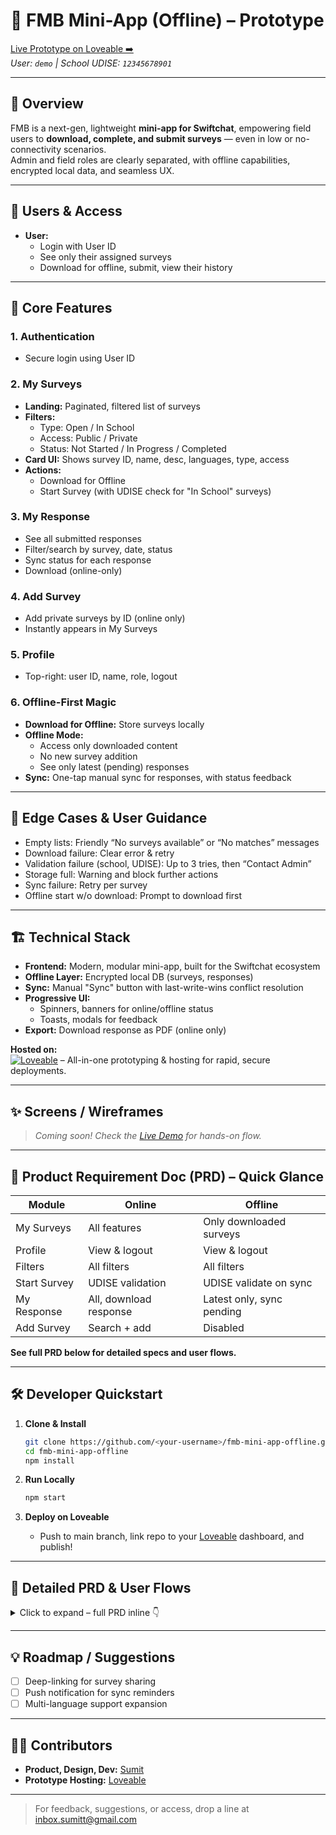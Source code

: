 # 🌟 FMB Mini-App (Offline) – Prototype

[Live Prototype on Loveable ➡️](https://fmb-demo.lovable.app/)  
_User: `demo` | School UDISE: `12345678901`_

---

## 🧭 Overview

FMB is a next-gen, lightweight **mini-app for Swiftchat**, empowering field users to **download, complete, and submit surveys** — even in low or no-connectivity scenarios.  
Admin and field roles are clearly separated, with offline capabilities, encrypted local data, and seamless UX.

---

## 👥 Users & Access

- **User:**  
  - Login with User ID   
  - See only their assigned surveys  
  - Download for offline, submit, view their history

---

## 🚀 Core Features

### 1. Authentication  
- Secure login using User ID  

### 2. **My Surveys**  
- **Landing:** Paginated, filtered list of surveys  
- **Filters:**  
  - Type: Open / In School  
  - Access: Public / Private  
  - Status: Not Started / In Progress / Completed  
- **Card UI:** Shows survey ID, name, desc, languages, type, access  
- **Actions:**  
  - Download for Offline  
  - Start Survey (with UDISE check for "In School" surveys)

### 3. **My Response**  
- See all submitted responses  
- Filter/search by survey, date, status  
- Sync status for each response  
- Download (online-only)

### 4. **Add Survey**  
- Add private surveys by ID (online only)  
- Instantly appears in My Surveys

### 5. **Profile**  
- Top-right: user ID, name, role, logout

### 6. **Offline-First Magic**  
- **Download for Offline:** Store surveys locally  
- **Offline Mode:**  
  - Access only downloaded content  
  - No new survey addition  
  - See only latest (pending) responses  
- **Sync:** One-tap manual sync for responses, with status feedback

---

## 🔗 Edge Cases & User Guidance

- Empty lists: Friendly “No surveys available” or “No matches” messages  
- Download failure: Clear error & retry  
- Validation failure (school, UDISE): Up to 3 tries, then “Contact Admin”  
- Storage full: Warning and block further actions  
- Sync failure: Retry per survey  
- Offline start w/o download: Prompt to download first

---

## 🏗️ Technical Stack

- **Frontend:** Modern, modular mini-app, built for the Swiftchat ecosystem  
- **Offline Layer:** Encrypted local DB (surveys, responses)  
- **Sync:** Manual "Sync" button with last-write-wins conflict resolution  
- **Progressive UI:**  
  - Spinners, banners for online/offline status  
  - Toasts, modals for feedback  
- **Export:** Download response as PDF (online only)

**Hosted on:**  
[![Loveable](https://avatars.githubusercontent.com/u/131767289?s=48)](https://lovable.app) – All-in-one prototyping & hosting for rapid, secure deployments.

---

## ✨ Screens / Wireframes

> *Coming soon! Check the [Live Demo](https://fmb-demo.lovable.app/) for hands-on flow.*

---

## 📜 Product Requirement Doc (PRD) – Quick Glance

| **Module**     | **Online** | **Offline** |
|----------------|------------|-------------|
| My Surveys     | All features | Only downloaded surveys |
| Profile        | View & logout | View & logout |
| Filters        | All filters | All filters |
| Start Survey   | UDISE validation | UDISE validate on sync |
| My Response    | All, download response | Latest only, sync pending |
| Add Survey     | Search + add | Disabled |

**See full PRD below for detailed specs and user flows.**

---

## 🛠️ Developer Quickstart

1. **Clone & Install**  
   ```sh
   git clone https://github.com/<your-username>/fmb-mini-app-offline.git
   cd fmb-mini-app-offline
   npm install


2. **Run Locally**

   ```sh
   npm start
   ```
3. **Deploy on Loveable**

   * Push to main branch, link repo to your [Loveable](https://lovable.app) dashboard, and publish!

---

## 📖 Detailed PRD & User Flows

<details>
<summary>Click to expand – full PRD inline 👇</summary>

### 1. Login & Authentication

* User enters ID, optional PIN
* Authenticated session scoped to their hierarchy

### 2. Survey List & Download

* User sees only allowed surveys
* Filters for quick access (type, access, status)
* **Download for Offline:** Spinner → Downloaded state

### 3. Survey Taking

* In School: UDISE entry required, verified live or at sync
* Offline mode: Must pre-download

### 4. My Response

* All responses listed (filtered, paginated)
* Sync status visible per response (Synced / Pending)
* Downloadable as PDF (online only)

### 5. Add Survey

* Only online
* Disabled offline with modal prompt

### 6. Profile

* View user info, logout

### 7. Offline/Online UI

* Persistent banner
* Disabled actions as appropriate

### 8. Edge Cases

* Empty, error, storage, network, validation flows with user guidance

</details>

---

## 💡 Roadmap / Suggestions

* [ ] Deep-linking for survey sharing
* [ ] Push notification for sync reminders
* [ ] Multi-language support expansion

---

## 👩‍💻 Contributors

* **Product, Design, Dev:** [Sumit](https://www.linkedin.com/in/in-sumit) 
* **Prototype Hosting:** [Loveable](https://lovable.app)

---

> For feedback, suggestions, or access, drop a line at [inbox.sumitt@gmail.com](mailto:inbox.sumitt@gmail.com)

